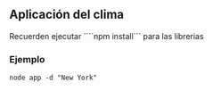 ## Aplicación del clima

Recuerden ejecutar ````npm install``` para las librerias


### Ejemplo

 ```
node app -d "New York"
 ```